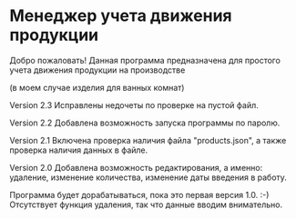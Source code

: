 # Менеджер учета движения продукции

Добро пожаловать! Данная программа предназначена
для простого учета движения продукции на производстве

(в моем случае изделия для ванных комнат)

Version 2.3 Исправлены недочеты по проверке на пустой файл.

Version 2.2 Добавлена возможность запуска программы по паролю.

Version 2.1 Включена проверка наличия файла "products.json",
а также проверка наличия данных в файле.

Version 2.0 Добавлена возможность редактирования, а именно:
удаление, изменение количества, изменение даты введения в работу.

Программа будет дорабатываться, пока это первая версия 1.0. :-)
Отсутствует функция удаления, так что данные вводим внимательно.


